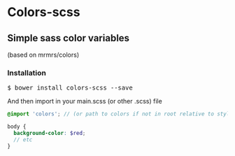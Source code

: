 Colors-scss
===========

## Simple sass color variables
(based on mrmrs/colors)

### Installation
<pre>$ bower install colors-scss --save</pre>
And then import in your main.scss (or other .scss) file
```scss
@import 'colors'; // (or path to colors if not in root relative to stylesheet)

body {
  background-color: $red;
  // etc
}
```
